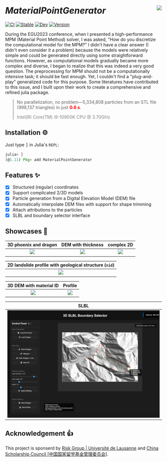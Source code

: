 # ***MaterialPointGenerator*** <img src="docs/src/assets/logo.png" align="right" height="126" />

[![CI](https://github.com/LandslideSIM/MaterialPointGenerator.jl/actions/workflows/ci.yml/badge.svg)](https://github.com/LandslideSIM/MaterialPointGenerator.jl/actions/workflows/ci.yml) 
[![Stable](https://img.shields.io/badge/docs-stable-blue.svg?logo=quicklook)](https://LandslideSIM.github.io/MaterialPointGenerator.jl/stable)
[![Dev](https://img.shields.io/badge/docs-dev-red.svg?logo=quicklook)](https://LandslideSIM.github.io/MaterialPointGenerator.jl/dev)
[![Version](https://img.shields.io/badge/version-v0.1.25-pink)]()

During the EGU2023 conference, when I presented a high-performance MPM  (Material Point Method) solver, I was asked, 
"How do you discretize the computational model for the MPM?" I didn't have a clear answer (I didn't even consider it a problem) because the models were relatively simple and could be generated directly using some straightforward functions. However, as computational models gradually became more complex and diverse, I began to realize that this was indeed a very good question. The preprocessing for MPM should not be a computationally intensive task; it should be fast enough. Yet, I couldn't find a "plug-and-play" generalized code for this purpose. Some literatures have contributed to this issue, and I built upon their work to create a comprehensive and refined julia package. 

<blockquote style="border-left: 4px solid #ccc; padding-left: 10px;">
  No parallelization, no problem—5,334,808 particles from an STL file (998,137 triangles) in just 
  <strong style="color: red;">0.6 s</strong>. <br>
  <p style="color: gray;">Intel(R) Core(TM) i9-10900K CPU @ 3.70GHz</p>
</blockquote>

## Installation ⚙️

Just type <kbd>]</kbd> in Julia's  `REPL`:

```julia
julia> ]
(@1.11) Pkg> add MaterialPointGenerator
```

## Features ✨

- [x] Structured (regular) coordinates
- [x] Support complicated 2/3D models
- [x] Particle generation from a Digital Elevation Model (DEM) file  
- [x] Automatically interpolate DEM files with support for shape trimming
- [x] Attach attributions to the particles
- [x] SLBL and boundary selector interface

## Showcases 🎲

| 3D phoenix and dragon |  DEM with thickness | complex 2D |
|:--------:|:--------:|:--------:|
| <img src="docs/src/assets/showcase/phoenix_dragon.png" width="200"> | <img src="docs/src/assets/showcase/dem.png" width="200"> | <img src="docs/src/assets/showcase/octopus.png" width="200"> |

| 2D landslide profile with geological structure (`nid`) |
|:--------:|
| <img src="docs/src/assets/showcase/landslide.png" width="660"> |

| 3D DEM with material ID | Profile|
|:--------:|:---:|
| <img src="docs/src/example/image9.png" width="300"> | <img src="docs/src/example/image10.png" width="360"> |

| SLBL |
|:----:|
| <img src="docs/src/assets/showcase/slbl_gui.png" width="660"> |

## Acknowledgement 👍

This project is sponserd by [Risk Group | Université de Lausanne](https://wp.unil.ch/risk/) and [China Scholarship Council [中国国家留学基金管理委员会]](https://www.csc.edu.cn/).